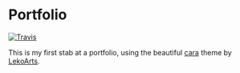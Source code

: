# Portfolio

[![Travis](https://img.shields.io/travis/com/eliasnorrby/portfolio-gatsby?style=for-the-badge)](https://travis-ci.com/eliasnorrby/portfolio-gatsby)

This is my first stab at a portfolio, using the beautiful
[cara](https://github.com/LekoArts/gatsby-themes/tree/master/themes/gatsby-theme-cara)
theme by [LekoArts](https://github.com/LekoArts).
